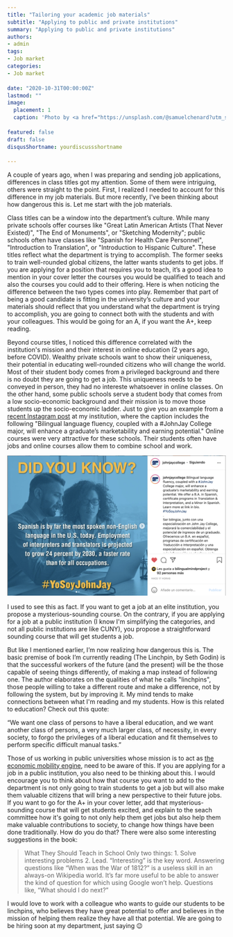 ```yaml
---
title: "Tailoring your academic job materials"
subtitle: "Applying to public and private institutions"
summary: "Applying to public and private institutions"
authors:
- admin
tags:
- Job market
categories:
- Job market

date: "2020-10-31T00:00:00Z"
lastmod: ""
image:
  placement: 1
  caption: 'Photo by <a href="https://unsplash.com/@samuelchenard?utm_source=unsplash&utm_medium=referral&utm_content=creditCopyText">Samuel Chenard</a> on <a href="https://unsplash.com/s/photos/compass?utm_source=unsplash&utm_medium=referral&utm_content=creditCopyText">Unsplash</a>'

featured: false
draft: false
disqusShortname: yourdiscussshortname

---
```


A couple of years ago, when I was preparing and sending job applications, differences in class titles got my attention. Some of them were intriguing, others were straight to the point. First, I realized I needed to account for this difference in my job materials. But more recently, I've been thinking about how dangerous this is. Let me start with the job materials.

Class titles can be a window into the department’s culture. While many private schools offer courses like "Great Latin American Artists (That Never Existed)", "The End of Monuments", or "Sketching Modernity"; public schools often have classes like "Spanish for Health Care Personnel", "Introduction to Translation", or "Introduction to Hispanic Culture". These titles reflect what the department is trying to accomplish. The former seeks to train well-rounded global citizens, the latter wants students to get jobs. If you are applying for a position that requires you to teach, it’s a good idea to mention in your cover letter the courses you would be qualified to teach and also the courses you could add to their offering. Here is when noticing the difference between the two types comes into play. Remember that part of being a good candidate is fitting in the university’s culture and your materials should reflect that you understand what the department is trying to accomplish, you are going to connect both with the students and with your colleagues. This would be going for an A, if you want the A+, keep reading.

Beyond course titles, I noticed this difference correlated with the institution's mission and their interest in online education (2 years ago, before COVID). Wealthy private schools want to show their uniqueness, their potential in educating well-rounded citizens who will change the world. Most of their student body comes from a privileged background and there is no doubt they are going to get a job. This uniqueness needs to be conveyed in person, they had no intereste whatsoever in online classes. On the other hand, some public schools serve a student body that comes from a low socio-economic background and their mission is to move those students up the socio-economic ladder. Just to give you an example from a [recent Instagram post](https://www.instagram.com/p/CVOQwjZta-6/) at my institution, where the caption includes the following "Bilingual language fluency, coupled with a #JohnJay College major, will enhance a graduate’s marketability and earning potential." Online courses were very attractive for these schools. Their students often have jobs and online courses allow them to combine school and work.

![Untitled](ig_post.png)

I used to see this as fact. If you want to get a job at an elite institution, you propose a mysterious-sounding course. On the contrary, if you are applying for a job at a public institution (I know I'm simplifying the categories, and not all public institutions are like CUNY), you propose a straightforward sounding course that will get students a job. 

But like I mentioned earlier, I’m now realizing how dangerous this is. The basic premise of book I’m currently reading (The Linchpin, by Seth Godin) is that the successful workers of the future (and the present) will be the those capable of seeing things differently, of making a map instead of following one. The author elaborates on the qualities of what he calls "linchpins", those people willing to take a different route and make a difference, not by following the system, but by improving it. My mind tends to make connections between what I'm reading and my students. How is this related to education? Check out this quote:

“We want one class of persons to have a liberal education, and we want another class of persons, a very much larger class, of necessity, in every society, to forgo the privileges of a liberal education and fit themselves to perform specific difficult manual tasks.”

Those of us working in public universities whose mission is to act as [the economic mobility engine](https://www1.cuny.edu/mu/forum/2020/06/17/new-study-confirms-cunys-power-as-national-engine-of-economic-mobility/#:~:text=New%20Study%20Confirms%20CUNY's%20Power%20As%20National%20Engine%20Of%20Economic%20Mobility,-June%2017%2C%202020&text=A%20new%20report%20from%20the,students%20into%20the%20middle%20class.), need to be aware of this. If you are applying for a job in a public institution, you also need to be thinking about this. I would encourage you to think about how that course you want to add to the department is not only going to train students to get a job but will also make them valuable citizens that will bring a new perspective to their future jobs.  If you want to go for the A+ in your cover letter, add that mysterious-sounding course that will get students excited, and explain to the seach committee how it's going to not only help them get jobs but also help them make valuable contributions to society, to change how things have been done traditionally. How do you do that? There were also some interesting suggestions in the book:

>What They Should Teach in School Only two things: 1. Solve interesting problems 2. Lead.
“Interesting” is the key word. Answering questions like “When was the War of 1812?” is a useless skill in an always-on Wikipedia world. It’s far more useful to be able to answer the kind of question for which using Google won’t help. Questions like, “What should I do next?”

I would love to work with a colleague who wants to guide our students to be linchpins, who believes they have great potential to offer and believes in the mission of helping them realize they have all that potential. We are going to be hiring soon at my department, just saying 😉
